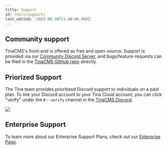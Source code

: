 ```yaml
---
title: Support
id: /docs/support/
last_edited: '2023-08-30T11:40:00.000Z'
---
```


## Community support

TinaCMS's front-end is offered as free and open-source. Support is provided via our [Community Discord Server](https://discord.com/invite/zumN63Ybpf), and bugs/feature-requests can be filed in the [TinaCMS GitHub repo](https://github.com/tinacms/tinacms/issues/new/choose) directly.

## Priorized Support

The Tina team provides prioritized Discord support to individuals on a paid plan. To link your Discord account to your Tina Cloud account, you can click "verify" under the `#✅-verify` channel in the [TinaCMS Discord](https://discord.com/invite/zumN63Ybpf).

![](http://res.cloudinary.com/forestry-demo/image/upload/v1693410187/tina-io/Screenshot_2023-08-30_at_12.00.27_PM_pnlyp6.png)

## Enterprise Support

To learn more about our Enterprise Support Plans, check out our [Enterprise Page](https://tina.io/enterprise/).
